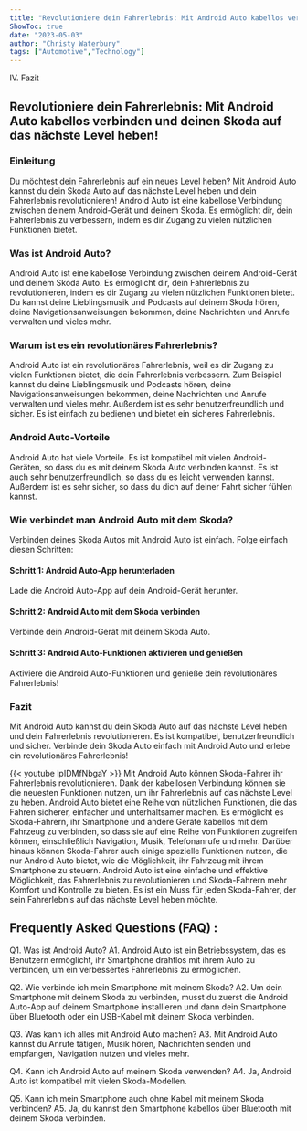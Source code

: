 ```yaml
---
title: "Revolutioniere dein Fahrerlebnis: Mit Android Auto kabellos verbinden und deinen Skoda auf das nächste Level heben!"
ShowToc: true 
date: "2023-05-03"
author: "Christy Waterbury" 
tags: ["Automotive","Technology"]
---
```

IV. Fazit

<h2>Revolutioniere dein Fahrerlebnis: Mit Android Auto kabellos verbinden und deinen Skoda auf das nächste Level heben!</h2>

<h3>Einleitung</h3>

Du möchtest dein Fahrerlebnis auf ein neues Level heben? Mit Android Auto kannst du dein Skoda Auto auf das nächste Level heben und dein Fahrerlebnis revolutionieren! Android Auto ist eine kabellose Verbindung zwischen deinem Android-Gerät und deinem Skoda. Es ermöglicht dir, dein Fahrerlebnis zu verbessern, indem es dir Zugang zu vielen nützlichen Funktionen bietet.

<h3>Was ist Android Auto?</h3>

Android Auto ist eine kabellose Verbindung zwischen deinem Android-Gerät und deinem Skoda Auto. Es ermöglicht dir, dein Fahrerlebnis zu revolutionieren, indem es dir Zugang zu vielen nützlichen Funktionen bietet. Du kannst deine Lieblingsmusik und Podcasts auf deinem Skoda hören, deine Navigationsanweisungen bekommen, deine Nachrichten und Anrufe verwalten und vieles mehr. 

<h3>Warum ist es ein revolutionäres Fahrerlebnis?</h3>

Android Auto ist ein revolutionäres Fahrerlebnis, weil es dir Zugang zu vielen Funktionen bietet, die dein Fahrerlebnis verbessern. Zum Beispiel kannst du deine Lieblingsmusik und Podcasts hören, deine Navigationsanweisungen bekommen, deine Nachrichten und Anrufe verwalten und vieles mehr. Außerdem ist es sehr benutzerfreundlich und sicher. Es ist einfach zu bedienen und bietet ein sicheres Fahrerlebnis. 

<h3>Android Auto-Vorteile</h3>

Android Auto hat viele Vorteile. Es ist kompatibel mit vielen Android-Geräten, so dass du es mit deinem Skoda Auto verbinden kannst. Es ist auch sehr benutzerfreundlich, so dass du es leicht verwenden kannst. Außerdem ist es sehr sicher, so dass du dich auf deiner Fahrt sicher fühlen kannst. 

<h3>Wie verbindet man Android Auto mit dem Skoda?</h3>

Verbinden deines Skoda Autos mit Android Auto ist einfach. Folge einfach diesen Schritten: 

<h4>Schritt 1: Android Auto-App herunterladen</h4>

Lade die Android Auto-App auf dein Android-Gerät herunter. 

<h4>Schritt 2: Android Auto mit dem Skoda verbinden</h4>

Verbinde dein Android-Gerät mit deinem Skoda Auto. 

<h4>Schritt 3: Android Auto-Funktionen aktivieren und genießen</h4>

Aktiviere die Android Auto-Funktionen und genieße dein revolutionäres Fahrerlebnis! 

<h3>Fazit</h3>

Mit Android Auto kannst du dein Skoda Auto auf das nächste Level heben und dein Fahrerlebnis revolutionieren. Es ist kompatibel, benutzerfreundlich und sicher. Verbinde dein Skoda Auto einfach mit Android Auto und erlebe ein revolutionäres Fahrerlebnis!

{{< youtube lpIDMfNbgaY >}} 
Mit Android Auto können Skoda-Fahrer ihr Fahrerlebnis revolutionieren. Dank der kabellosen Verbindung können sie die neuesten Funktionen nutzen, um ihr Fahrerlebnis auf das nächste Level zu heben. Android Auto bietet eine Reihe von nützlichen Funktionen, die das Fahren sicherer, einfacher und unterhaltsamer machen. Es ermöglicht es Skoda-Fahrern, ihr Smartphone und andere Geräte kabellos mit dem Fahrzeug zu verbinden, so dass sie auf eine Reihe von Funktionen zugreifen können, einschließlich Navigation, Musik, Telefonanrufe und mehr. Darüber hinaus können Skoda-Fahrer auch einige spezielle Funktionen nutzen, die nur Android Auto bietet, wie die Möglichkeit, ihr Fahrzeug mit ihrem Smartphone zu steuern. Android Auto ist eine einfache und effektive Möglichkeit, das Fahrerlebnis zu revolutionieren und Skoda-Fahrern mehr Komfort und Kontrolle zu bieten. Es ist ein Muss für jeden Skoda-Fahrer, der sein Fahrerlebnis auf das nächste Level heben möchte.

## Frequently Asked Questions (FAQ) :
Q1. Was ist Android Auto? 
A1. Android Auto ist ein Betriebssystem, das es Benutzern ermöglicht, ihr Smartphone drahtlos mit ihrem Auto zu verbinden, um ein verbessertes Fahrerlebnis zu ermöglichen.

Q2. Wie verbinde ich mein Smartphone mit meinem Skoda? 
A2. Um dein Smartphone mit deinem Skoda zu verbinden, musst du zuerst die Android Auto-App auf deinem Smartphone installieren und dann dein Smartphone über Bluetooth oder ein USB-Kabel mit deinem Skoda verbinden.

Q3. Was kann ich alles mit Android Auto machen? 
A3. Mit Android Auto kannst du Anrufe tätigen, Musik hören, Nachrichten senden und empfangen, Navigation nutzen und vieles mehr.

Q4. Kann ich Android Auto auf meinem Skoda verwenden? 
A4. Ja, Android Auto ist kompatibel mit vielen Skoda-Modellen.

Q5. Kann ich mein Smartphone auch ohne Kabel mit meinem Skoda verbinden? 
A5. Ja, du kannst dein Smartphone kabellos über Bluetooth mit deinem Skoda verbinden.


